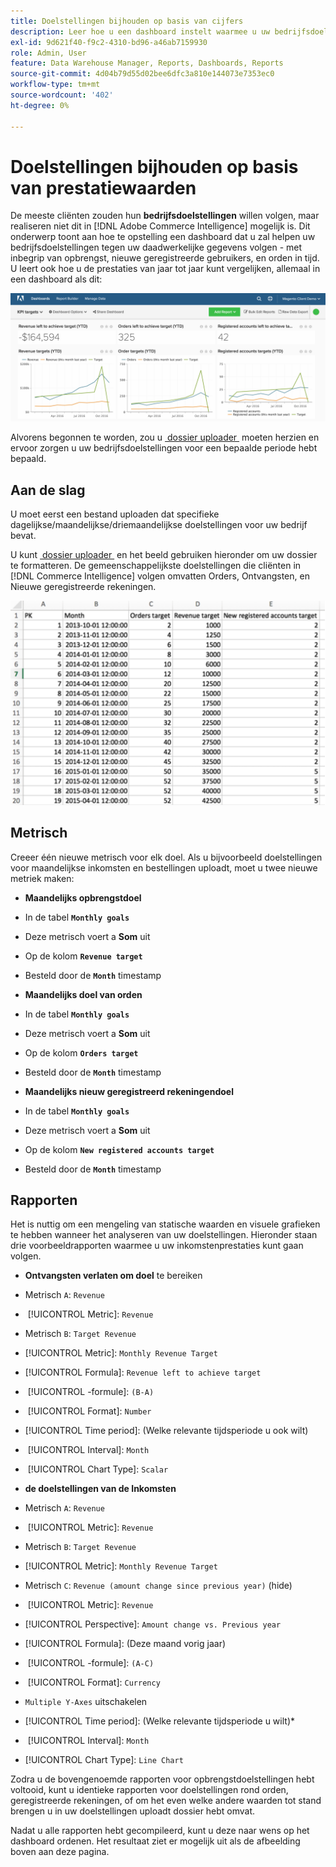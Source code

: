 ```yaml
---
title: Doelstellingen bijhouden op basis van cijfers
description: Leer hoe u een dashboard instelt waarmee u uw bedrijfsdoelstellingen kunt bijhouden op basis van uw feitelijke gegevens, zoals inkomsten, nieuwe geregistreerde gebruikers en bestellingen in de loop der tijd.
exl-id: 9d621f40-f9c2-4310-bd96-a46ab7159930
role: Admin, User
feature: Data Warehouse Manager, Reports, Dashboards, Reports
source-git-commit: 4d04b79d55d02bee6dfc3a810e144073e7353ec0
workflow-type: tm+mt
source-wordcount: '402'
ht-degree: 0%

---
```


# Doelstellingen bijhouden op basis van prestatiewaarden

De meeste cliënten zouden hun **bedrijfsdoelstellingen** willen volgen, maar realiseren niet dit in [!DNL Adobe Commerce Intelligence] mogelijk is. Dit onderwerp toont aan hoe te opstelling een dashboard dat u zal helpen uw bedrijfsdoelstellingen tegen uw daadwerkelijke gegevens volgen - met inbegrip van opbrengst, nieuwe geregistreerde gebruikers, en orden in tijd. U leert ook hoe u de prestaties van jaar tot jaar kunt vergelijken, allemaal in een dashboard als dit:

![&#x200B; Dashboard die doelstellingen toont die tegen daadwerkelijke metriekprestaties volgen &#x200B;](../../assets/Goals-_dashboard_2.png)

Alvorens begonnen te worden, zou u [&#x200B; dossier uploader &#x200B;](../importing-data/connecting-data/using-file-uploader.md) moeten herzien en ervoor zorgen u uw bedrijfsdoelstellingen voor een bepaalde periode hebt bepaald.

## Aan de slag

U moet eerst een bestand uploaden dat specifieke dagelijkse/maandelijkse/driemaandelijkse doelstellingen voor uw bedrijf bevat.

U kunt [&#x200B; dossier uploader &#x200B;](../importing-data/connecting-data/using-file-uploader.md) en het beeld gebruiken hieronder om uw dossier te formatteren. De gemeenschappelijkste doelstellingen die cliënten in [!DNL Commerce Intelligence] volgen omvatten Orders, Ontvangsten, en Nieuwe geregistreerde rekeningen.

![&#x200B; spreadsheetmalplaatje van Excel voor het volgen van doelstellingen en metriek &#x200B;](../../assets/Goals-_Excel.png)

## Metrisch

Creeer één nieuwe metrisch voor elk doel. Als u bijvoorbeeld doelstellingen voor maandelijkse inkomsten en bestellingen uploadt, moet u twee nieuwe metriek maken:

* **Maandelijks opbrengstdoel**
* In de tabel **`Monthly goals`**
* Deze metrisch voert a **Som** uit
* Op de kolom **`Revenue target`**
* Besteld door de **`Month`** timestamp

* **Maandelijks doel van orden**
* In de tabel **`Monthly goals`**
* Deze metrisch voert a **Som** uit
* Op de kolom **`Orders target`**
* Besteld door de **`Month`** timestamp

* **Maandelijks nieuw geregistreerd rekeningendoel**
* In de tabel **`Monthly goals`**
* Deze metrisch voert a **Som** uit
* Op de kolom **`New registered accounts target`**
* Besteld door de **`Month`** timestamp

## Rapporten

Het is nuttig om een mengeling van statische waarden en visuele grafieken te hebben wanneer het analyseren van uw doelstellingen. Hieronder staan drie voorbeeldrapporten waarmee u uw inkomstenprestaties kunt gaan volgen.

* **Ontvangsten verlaten om doel** te bereiken
* Metrisch `A`: `Revenue`
* &#x200B;
  [!UICONTROL Metric]: `Revenue`

* Metrisch `B`: `Target Revenue`
* [!UICONTROL Metric]: `Monthly Revenue Target`

* [!UICONTROL Formula]: `Revenue left to achieve target`
* &#x200B;
  [!UICONTROL -formule]: `(B-A)`
* &#x200B;
  [!UICONTROL Format]: `Number`

* [!UICONTROL Time period]: (Welke relevante tijdsperiode u ook wilt)
* &#x200B;
  [!UICONTROL Interval]: `Month`
* &#x200B;
  [!UICONTROL Chart Type]: `Scalar`

* **de doelstellingen van de Inkomsten**
* Metrisch `A`: `Revenue`
* &#x200B;
  [!UICONTROL Metric]: `Revenue`

* Metrisch `B`: `Target Revenue`
* [!UICONTROL Metric]: `Monthly Revenue Target`

* Metrisch `C`: `Revenue (amount change since previous year)` (hide)
* &#x200B;
  [!UICONTROL Metric]: `Revenue`
* [!UICONTROL Perspective]: `Amount change vs. Previous year`

* [!UICONTROL Formula]: (Deze maand vorig jaar)
* &#x200B;
  [!UICONTROL -formule]: `(A-C)`
* &#x200B;
  [!UICONTROL Format]: `Currency`

* `Multiple Y-Axes` uitschakelen
* [!UICONTROL Time period]: (Welke relevante tijdsperiode u wilt)*
* &#x200B;
  [!UICONTROL Interval]: `Month`
* [!UICONTROL Chart Type]: `Line Chart`

Zodra u de bovengenoemde rapporten voor opbrengstdoelstellingen hebt voltooid, kunt u identieke rapporten voor doelstellingen rond orden, geregistreerde rekeningen, of om het even welke andere waarden tot stand brengen u in uw doelstellingen uploadt dossier hebt omvat.

Nadat u alle rapporten hebt gecompileerd, kunt u deze naar wens op het dashboard ordenen. Het resultaat ziet er mogelijk uit als de afbeelding boven aan deze pagina.
